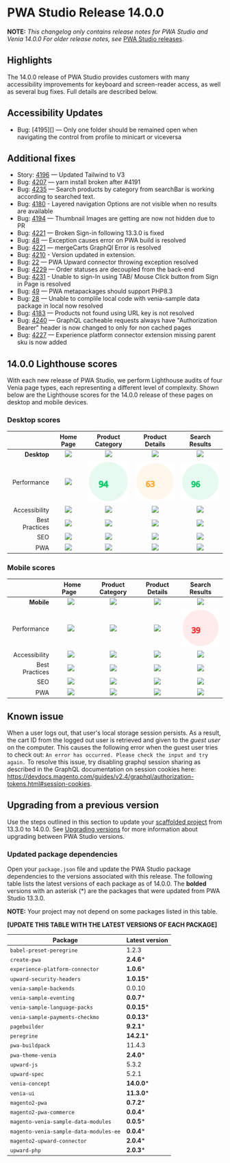 # PWA Studio Release 14.0.0

**NOTE:**
_This changelog only contains release notes for PWA Studio and Venia 14.0.0_
_For older release notes, see_ [PWA Studio releases][].

## Highlights

The 14.0.0 release of PWA Studio provides customers with many accessibility improvements for keyboard and screen-reader access, as well as several bug fixes. Full details are described below.

## Accessibility Updates

-  Bug: [4195][] — Only one folder should be remained open when navigating the control from profile to minicart or viceversa

## Additional fixes

-  Story: [4196][] — Updated Tailwind to V3
-  Bug: [4207][] — yarn install broken after #4191
-  Bug: [4235][] — Search products by category from searchBar is working according to searched text.
-  Bug: [4180][] - Layered navigation Options are not visible when no results are available
-  Bug: [4194][] — Thumbnail Images are getting are now not hidden due to PR
-  Bug: [4221][] — Broken Sign-in following 13.3.0 is fixed
-  Bug: [48][] — Exception causes error on PWA build  is resolved
-  Bug: [4221][] — mergeCarts GraphQl Error is resolved
-  Bug: [4210][] - Version updated in extension.
-  Bug: [22][] — PWA Upward connector throwing exception resolved
-  Bug: [4229][] — Order statuses are decoupled from the back-end
-  Bug: [4231][] - Unable to sign-In using TAB/ Mouse Click button from Sign in Page is resolved
-  Bug: [49][] — PWA metapackages should support PHP8.3
-  Bug: [28][] — Unable to complile local code with venia-sample data package in local now resolved
-  Bug: [4183][] — Products not found using URL key is not resolved
-  Bug: [4240][] — GraphQL cacheable requests always have "Authorization Bearer" header is now changed to only for non cached pages
-  Bug: [4227][] — Experience platform connector extension missing parent sku is now added


## 14.0.0 Lighthouse scores

With each new release of PWA Studio, we perform Lighthouse audits of four Venia page types, each representing a different level of complexity. Shown below are the Lighthouse scores for the 14.0.0 release of these pages on desktop and mobile devices.

### Desktop scores

|                |            Home Page            |          Product Category           |          Product Details           |          Search Results           |
|---------------:|:-------------------------------:|:-----------------------------------:|:----------------------------------:|:---------------------------------:|
|    **Desktop** | ![](images/venia_page_home.png) | ![](images/venia_page_category.png) | ![](images/venia_page_details.png) | ![](images/venia_page_search.png) |
|    Performance |    ![](images/score_88.svg)     |      ![](images/score_94.svg)       |      ![](images/score_63.svg)      |     ![](images/score_96.svg)      |
|  Accessibility |    ![](images/score_100.svg)    |      ![](images/score_100.svg)      |     ![](images/score_100.svg)      |     ![](images/score_100.svg)     |
| Best Practices |    ![](images/score_100.svg)    |      ![](images/score_100.svg)      |     ![](images/score_100.svg)      |     ![](images/score_100.svg)     |
|            SEO |    ![](images/score_100.svg)    |      ![](images/score_100.svg)      |     ![](images/score_100.svg)      |     ![](images/score_100.svg)     |
|            PWA |   ![](images/pwa_perfect.svg)   |     ![](images/pwa_perfect.svg)     |    ![](images/pwa_perfect.svg)     |    ![](images/pwa_perfect.svg)     |

### Mobile scores

|                | &nbsp;&nbsp;Home Page&nbsp;&nbsp; |          Product Category           |          Product Details           |          Search Results           |
|---------------:|:---------------------------------:|:-----------------------------------:|:----------------------------------:|:---------------------------------:|
|     **Mobile** |  ![](images/venia_page_home.png)  | ![](images/venia_page_category.png) | ![](images/venia_page_details.png) | ![](images/venia_page_search.png) |
|    Performance |     ![](images/score_23.svg)      |      ![](images/score_34.svg)       |      ![](images/score_27.svg)      |     ![](images/score_39.svg)      |
|  Accessibility |     ![](images/score_100.svg)     |      ![](images/score_100.svg)      |     ![](images/score_100.svg)      |     ![](images/score_100.svg)     |
| Best Practices |     ![](images/score_100.svg)     |      ![](images/score_100.svg)      |     ![](images/score_100.svg)      |     ![](images/score_100.svg)     |
|            SEO |     ![](images/score_100.svg)     |      ![](images/score_100.svg)      |     ![](images/score_100.svg)      |     ![](images/score_100.svg)     |
|            PWA |    ![](images/pwa_perfect.svg)    |    ![](images/pwa_imperfect.svg)    |   ![](images/pwa_imperfect.svg)    |    ![](images/pwa_perfect.svg)    |


## Known issue

When a user logs out, that user's local storage session persists. As a result, the cart ID from the logged out user is retrieved and given to the _guest user_ on the computer. This causes the following error when the guest user tries to check out: `An error has occurred. Please check the input and try again.` To resolve this issue, try disabling graphql session sharing as described in the GraphQL documentation on session cookies here: https://devdocs.magento.com/guides/v2.4/graphql/authorization-tokens.html#session-cookies.

## Upgrading from a previous version

Use the steps outlined in this section to update your [scaffolded project][] from 13.3.0 to 14.0.0.
See [Upgrading versions][] for more information about upgrading between PWA Studio versions.

[scaffolded project]: https://developer.adobe.com/commerce/pwa-studio/tutorials/
[upgrading versions]: https://developer.adobe.com/commerce/pwa-studio/guides/upgrading-versions/

### Updated package dependencies

Open your `package.json` file and update the PWA Studio package dependencies to the versions associated with this release.
The following table lists the latest versions of each package as of 14.0.0. The **bolded** versions with an asterisk (*) are the packages that were updated from PWA Studio 13.3.0.

**NOTE:**
Your project may not depend on some packages listed in this table.

**[UPDATE THIS TABLE WITH THE LATEST VERSIONS OF EACH PACKAGE]**

| Package                                | Latest version |
|----------------------------------------|----------------|
| `babel-preset-peregrine`               | 1.2.3          |
| `create-pwa`                           | **2.4.6***     |
| `experience-platform-connector`        | **1.0.6***     |
| `upward-security-headers`              | **1.0.15***    |
| `venia-sample-backends`                | 0.0.10         |
| `venia-sample-eventing`                | **0.0.7***     |
| `venia-sample-language-packs`          | **0.0.15***    |
| `venia-sample-payments-checkmo`        | **0.0.13***    |
| `pagebuilder`                          | **9.2.1***     |
| `peregrine`                            | **14.2.1***    |
| `pwa-buildpack`                        | 11.4.3         |
| `pwa-theme-venia`                      | **2.4.0***     |
| `upward-js`                            | 5.3.2          |
| `upward-spec`                          | 5.2.1          |
| `venia-concept`                        | **14.0.0***    |
| `venia-ui`                             | **11.3.0***    |
| `magento2-pwa`                         | **0.7.2***     |
| `magento2-pwa-commerce`                | **0.0.4***     |
| `magento-venia-sample-data-modules`    | **0.0.5***     |
| `magento-venia-sample-data-modules-ee` | **0.0.4***     |
| `magento2-upward-connector`            | **2.0.4***     |
| `upward-php`                           | **2.0.3***     |

[4196]: https://github.com/magento/pwa-studio/pull/4196
[4207]: https://github.com/magento/pwa-studio/pull/4207
[4235]: https://github.com/magento/pwa-studio/pull/4235
[4180]: https://github.com/magento/pwa-studio/pull/4180
[4194]: https://github.com/magento/pwa-studio/pull/4194
[4221]: https://github.com/magento/pwa-studio/pull/4221
[48]: https://github.com/magento-commerce/magento2-pwa/pull/48
[4210]: https://github.com/magento/pwa-studio/pull/4210
[22]: https://github.com/magento-commerce/magento2-upward-connector/pull/22
[4229]: https://github.com/magento/pwa-studio/pull/4229
[4231]: https://github.com/magento/pwa-studio/pull/4231
[49]: https://github.com/magento/pwa-studio/pull/49
[28]: https://github.com/magento-commerce/venia-sample-data-modules/pull/28
[4183]: https://github.com/magento/pwa-studio/pull/4183
[4240]: https://github.com/magento/pwa-studio/pull/4240
[4227]: https://github.com/magento/pwa-studio/pull/4227

[PWA Studio releases]: https://github.com/magento/pwa-studio/releases
